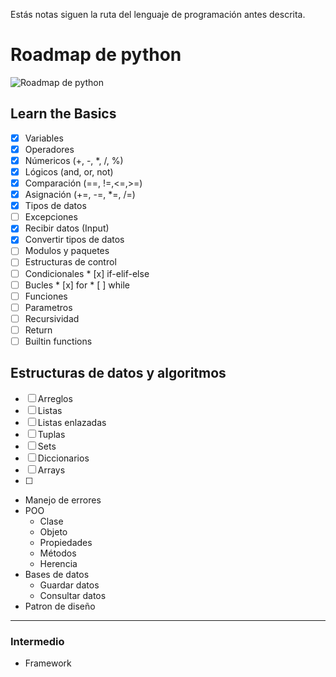 Estás notas siguen la ruta del lenguaje de programación antes descrita.
# Roadmap de python

![Roadmap de python](https://roadmap.sh/roadmaps/python.png)

## Learn the Basics
* [x]  Variables
* [x]  Operadores
  * [x]  Númericos (+, -, *, /, %)
  * [x]  Lógicos (and, or, not)
  * [x]  Comparación (==, !=,<=,>=)
  * [x]  Asignación (+=, -=, *=, /=)
* [x] Tipos de datos
* [ ] Excepciones
* [x]  Recibir datos (Input)
  * [x]  Convertir tipos de datos
* [ ]  Modulos y paquetes
* [ ]  Estructuras de control
  * [ ]  Condicionales
    * [x]  if-elif-else
  * [ ]  Bucles
    * [x]  for
    * [ ]  while
* [ ]  Funciones
  * [ ]  Parametros
  * [ ]  Recursividad
  * [ ]  Return
  * [ ]  Builtin functions
## Estructuras de datos y algoritmos
* [ ]  Arreglos
  * [ ]  Listas
  * [ ]  Listas enlazadas
  * [ ]  Tuplas
  * [ ]  Sets
  * [ ]  Diccionarios
  * [ ]  Arrays
* [ ]  

* Manejo de errores
* POO
  * Clase
  * Objeto
  * Propiedades
  * Métodos
  * Herencia
* Bases de datos
  * Guardar datos
  * Consultar datos
* Patron de diseño
---
### Intermedio
* Framework
